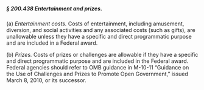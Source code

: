 ##### § 200.438 Entertainment and prizes. #####

(a) *Entertainment costs.* Costs of entertainment, including amusement, diversion, and social activities and any associated costs (such as gifts), are unallowable unless they have a specific and direct programmatic purpose and are included in a Federal award.

(b) *Prizes.* Costs of prizes or challenges are allowable if they have a specific and direct programmatic purpose and are included in the Federal award. Federal agencies should refer to OMB guidance in M-10-11 “Guidance on the Use of Challenges and Prizes to Promote Open Government,” issued March 8, 2010, or its successor.